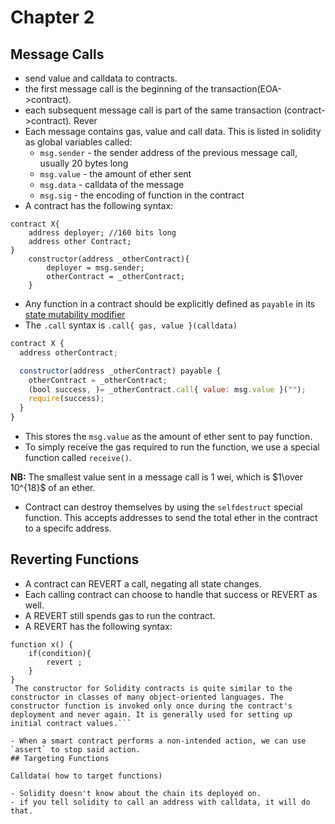 # Chapter 2

## Message Calls

- send value and calldata to contracts.
- the first message call is the beginning of the transaction(EOA->contract).
- each subsequent message call is part of the same transaction (contract->contract).
Rever
- Each message contains gas, value and call data. This is listed in solidity as global variables called:
    - `msg.sender` - the sender address of the previous message call, usually 20 bytes long
    - `msg.value` - the amount of ether sent 
    - `msg.data` - calldata of the message
    - `msg.sig` - the encoding of function in the contract
- A contract has the following syntax:
```
contract X{
    address deployer; //160 bits long
    address other Contract;
}
    constructor(address _otherContract){
        deployer = msg.sender;
        otherContract = _otherContract;
    }
```
- Any function in a contract should be explicitly defined as `payable` in its [state mutability modifier](../Notes/solidity-chapter-1.md#functions)
- The `.call` syntax is `.call{ gas, value }(calldata)`

```js
contract X {
  address otherContract;

  constructor(address _otherContract) payable {
    otherContract = _otherContract;
    (bool success, )= _otherContract.call{ value: msg.value }("");
    require(success);
  }
}
```
- This stores the `msg.value` as the amount of ether sent to pay function.
- To simply receive the gas required to run the function, we use a special function called `receive()`.

**NB:** The smallest value sent in a message call is 1 wei, which is $1\over 10^{18}$ of an ether.
- Contract can destroy themselves by using the `selfdestruct` special function. This accepts addresses to send the total ether in the contract to a specifc address.

## Reverting Functions
- A contract can REVERT a call, negating all state changes.
- Each calling contract can choose to handle that success or REVERT as well.
- A REVERT still spends gas to run the contract.
- A REVERT has the following syntax:
```
function x() {
    if(condition){
        revert ;
    }
}
 The constructor for Solidity contracts is quite similar to the constructor in classes of many object-oriented languages. The constructor function is invoked only once during the contract's deployment and never again. It is generally used for setting up initial contract values.```

- When a smart contract performs a non-intended action, we can use `assert` to stop said action.
## Targeting Functions

Calldata( how to target functions)
   
- Solidity doesn't know about the chain its deployed on.
- if you tell solidity to call an address with calldata, it will do that.
 
